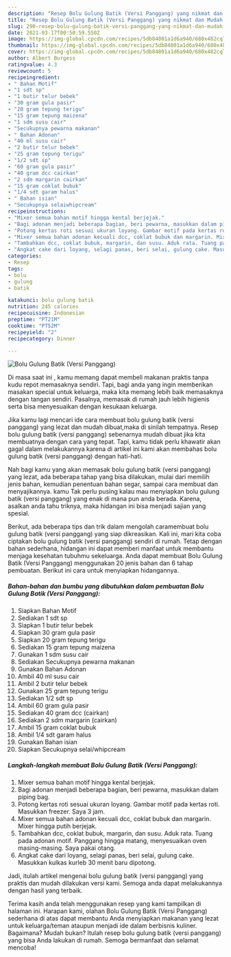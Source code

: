 ```yaml
---
description: "Resep Bolu Gulung Batik (Versi Panggang) yang nikmat dan Mudah Dibuat"
title: "Resep Bolu Gulung Batik (Versi Panggang) yang nikmat dan Mudah Dibuat"
slug: 290-resep-bolu-gulung-batik-versi-panggang-yang-nikmat-dan-mudah-dibuat
date: 2021-03-17T00:50:59.550Z
image: https://img-global.cpcdn.com/recipes/5db84801a1d6a940/680x482cq70/bolu-gulung-batik-versi-panggang-foto-resep-utama.jpg
thumbnail: https://img-global.cpcdn.com/recipes/5db84801a1d6a940/680x482cq70/bolu-gulung-batik-versi-panggang-foto-resep-utama.jpg
cover: https://img-global.cpcdn.com/recipes/5db84801a1d6a940/680x482cq70/bolu-gulung-batik-versi-panggang-foto-resep-utama.jpg
author: Albert Burgess
ratingvalue: 4.3
reviewcount: 5
recipeingredient:
- " Bahan Motif"
- "1 sdt sp"
- "1 butir telur bebek"
- "30 gram gula pasir"
- "20 gram tepung terigu"
- "15 gram tepung maizena"
- "1 sdm susu cair"
- "Secukupnya pewarna makanan"
- " Bahan Adonan"
- "40 ml susu cair"
- "2 butir telur bebek"
- "25 gram tepung terigu"
- "1/2 sdt sp"
- "60 gram gula pasir"
- "40 gram dcc cairkan"
- "2 sdm margarin cairkan"
- "15 gram coklat bubuk"
- "1/4 sdt garam halus"
- " Bahan isian"
- "Secukupnya selaiwhipcream"
recipeinstructions:
- "Mixer semua bahan motif hingga kental berjejak."
- "Bagi adonan menjadi beberapa bagian, beri pewarna, masukkan dalam piping bag."
- "Potong kertas roti sesuai ukuran loyang. Gambar motif pada kertas roti. Masukkan freezer. Saya 3 jam."
- "Mixer semua bahan adonan kecuali dcc, coklat bubuk dan margarin. Mixer hingga putih berjejak."
- "Tambahkan dcc, coklat bubuk, margarin, dan susu. Aduk rata. Tuang pada adonan motif. Panggang hingga matang, menyesuaikan oven masing-masing. Saya pakai otang."
- "Angkat cake dari loyang, selagi panas, beri selai, gulung cake. Masukkan kulkas kurleb 30 menit baru dipotong."
categories:
- Resep
tags:
- bolu
- gulung
- batik

katakunci: bolu gulung batik 
nutrition: 245 calories
recipecuisine: Indonesian
preptime: "PT21M"
cooktime: "PT52M"
recipeyield: "2"
recipecategory: Dinner

---
```



![Bolu Gulung Batik (Versi Panggang)](https://img-global.cpcdn.com/recipes/5db84801a1d6a940/680x482cq70/bolu-gulung-batik-versi-panggang-foto-resep-utama.jpg)

Di masa  saat ini , kamu memang dapat membeli makanan praktis tanpa kudu repot memasaknya sendiri. Tapi, bagi anda yang ingin memberikan masakan special untuk keluarga, maka kita memang lebih baik memasaknya dengan tangan sendiri. Pasalnya, memasak di rumah jauh lebih higienis serta bisa menyesuaikan dengan kesukaan keluarga.

Jika kamu lagi mencari ide cara membuat bolu gulung batik (versi panggang) yang lezat dan mudah dibuat,maka di sinilah tempatnya. Resep bolu gulung batik (versi panggang)  sebenarnya mudah dibuat jika kita membuatnya dengan cara yang tepat. Tapi, kamu tidak perlu khawatir akan gagal dalam melakukannya 
karena di artikel ini kami akan membahas bolu gulung batik (versi panggang) dengan hati-hati.  



Nah bagi kamu yang akan memasak bolu gulung batik (versi panggang) yang lezat, ada beberapa tahap yang bisa dilakukan, mulai dari memilih jenis bahan, kemudian penentuan bahan segar, sampai cara membuat dan menyajikannya. kamu Tak perlu pusing kalau mau menyiapkan bolu gulung batik (versi panggang) yang enak di mana pun anda berada. Karena, asalkan anda  tahu triknya, maka hidangan ini bisa menjadi sajian yang spesial.

Berikut, ada beberapa tips dan trik dalam mengolah caramembuat bolu gulung batik (versi panggang) yang siap dikreasikan. Kali ini, mari kita coba ciptakan bolu gulung batik (versi panggang) sendiri di rumah. Tetap dengan bahan sederhana, hidangan ini dapat memberi manfaat untuk membantu menjaga kesehatan tubuhmu sekeluarga. Anda dapat membuat Bolu Gulung Batik (Versi Panggang) menggunakan 20 jenis bahan dan 6 tahap pembuatan. Berikut ini cara untuk menyiapkan hidangannya.

<!--inarticleads1-->

##### Bahan-bahan dan bumbu yang dibutuhkan dalam pembuatan Bolu Gulung Batik (Versi Panggang):

1. Siapkan  Bahan Motif
1. Sediakan 1 sdt sp
1. Siapkan 1 butir telur bebek
1. Siapkan 30 gram gula pasir
1. Siapkan 20 gram tepung terigu
1. Sediakan 15 gram tepung maizena
1. Gunakan 1 sdm susu cair
1. Sediakan Secukupnya pewarna makanan
1. Gunakan  Bahan Adonan
1. Ambil 40 ml susu cair
1. Ambil 2 butir telur bebek
1. Gunakan 25 gram tepung terigu
1. Sediakan 1/2 sdt sp
1. Ambil 60 gram gula pasir
1. Sediakan 40 gram dcc (cairkan)
1. Sediakan 2 sdm margarin (cairkan)
1. Ambil 15 gram coklat bubuk
1. Ambil 1/4 sdt garam halus
1. Gunakan  Bahan isian
1. Siapkan Secukupnya selai/whipcream




<!--inarticleads2-->

##### Langkah-langkah membuat Bolu Gulung Batik (Versi Panggang):

1. Mixer semua bahan motif hingga kental berjejak.
1. Bagi adonan menjadi beberapa bagian, beri pewarna, masukkan dalam piping bag.
1. Potong kertas roti sesuai ukuran loyang. Gambar motif pada kertas roti. Masukkan freezer. Saya 3 jam.
1. Mixer semua bahan adonan kecuali dcc, coklat bubuk dan margarin. Mixer hingga putih berjejak.
1. Tambahkan dcc, coklat bubuk, margarin, dan susu. Aduk rata. Tuang pada adonan motif. Panggang hingga matang, menyesuaikan oven masing-masing. Saya pakai otang.
1. Angkat cake dari loyang, selagi panas, beri selai, gulung cake. Masukkan kulkas kurleb 30 menit baru dipotong.




Jadi, itulah artikel mengenai  bolu gulung batik (versi panggang)  yang praktis dan mudah dilakukan versi kami. Semoga anda dapat melakukannya dengan hasil yang terbaik. 

Terima kasih anda telah menggunakan resep yang kami tampilkan di halaman ini. Harapan kami, olahan  Bolu Gulung Batik (Versi Panggang) sederhana di atas dapat membantu Anda menyiapkan makanan yang lezat untuk keluarga/teman ataupun menjadi ide dalam berbisnis kuliner. Bagaimana? Mudah bukan? Itulah resep bolu gulung batik (versi panggang) yang bisa Anda lakukan di rumah. Semoga bermanfaat dan selamat mencoba!

